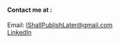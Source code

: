 
#### Contact me at :  
Email: IShallPublishLater@gmail.com  
[LinkedIn](https://www.linkedin.com/in/pmangalapally/)  
